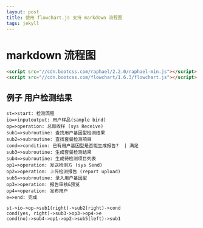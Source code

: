 ```yaml
---
layout: post
title: 使用 flowchart.js 支持 markdown 流程图
tags: jekyll
---
```


# markdown 流程图

```html
<script src="//cdn.bootcss.com/raphael/2.2.0/raphael-min.js"></script>
<script src="//cdn.bootcss.com/flowchart/1.6.3/flowchart.js"></script>
```


## 例子 用户检测结果

<script src="//cdn.bootcss.com/raphael/2.2.0/raphael-min.js"></script>
<script src="//cdn.bootcss.com/flowchart/1.6.3/flowchart.js"></script>
<script src="/assets/flow.js"></script>

```flow
st=>start: 检测流程
io=>inputoutput: 用户样品(sample bind)
op=>operation: 总部收样 (sys Receive)
sub1=>subroutine: 查找用户基因型检测结果
sub2=>subroutine: 查找套餐检测项目
cond=>condition: 已有用户基因型是否能生成报告?  | 满足
sub3=>subroutine: 生成套餐检测结果
sub4=>subroutine: 生成待检测项目列表
op1=>operation: 发送检测方 (sys Send)
op2=>operation: 上传检测报告 (report upload)
sub5=>subroutine: 录入用户基因型
op3=>operation: 报告审核&预览
op4=>operation: 发布用户
e=>end: 完成

st->io->op->sub1(right)->sub2(right)->cond
cond(yes, right)->sub3->op3->op4->e
cond(no)->sub4->op1->op2->sub5(left)->sub1

```
